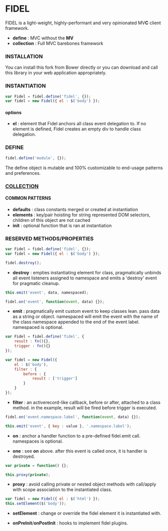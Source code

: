 # FIDEL

FIDEL is a light-weight, highly-performant and very opinionated MV**C** client framework.

* **define** : MVC without the **MV**
* **collection** : Full MVC barebones framework

### INSTALLATION

You can install this fork from Bower directly or you can download and call this library in your web application appropriately.

### INSTANTIATION

```js
var Fidel = fidel.define('fidel', {});
var fidel = new Fidel({ el : $('body') });
```

#### options

* **el** : element that Fidel anchors all class event delegation to. If no element is defined, Fidel creates an empty div to handle class delegation.

### DEFINE

```js
fidel.define('module', {});
```

The define object is mutable and 100% customizable to end-usage patterns and preferences.

### [COLLECTION]()

#### COMMON PATTERNS

* **defaults** : class constants merged or created at instantiation
* **elements** : key/pair hoisting for string represented DOM selectors, children of this object are not cached
* **init** : optional function that is ran at instantiation

### RESERVED METHODS/PROPERTIES

```js
var Fidel = fidel.define('fidel', {});
var fidel = new Fidel({ el : $('body') });
```

```js
fidel.destroy();
```
* **destroy** : empties instantiating element for class, pragmatically unbinds all event listeners assigned to namespace and emits a 'destroy' event for pragmatic cleanup.

```js
this.emit('event', data, namespaced);
```
```js
fidel.on('event', function(event, data) {});
```
* **emit** : pragmatically emit custom event to keep classes lean.  pass data as a string or object. namespaced will emit the event with the name of the class namespace appended to the end of the event label. namespaced is optional.

```js
var Fidel = fidel.define('fidel', {
	result : fn(){},
	trigger : fn(){}
});

var fidel = new Fidel({
	el : $('body'),
	filter : {
		before : {
			result : ['trigger']
		}
	}
});
```
* **filter** : an activerecord-like callback, before or after, attached to a class method. in the example, result will be fired before trigger is executed.

```js
fidel.on('event.namespace.label', function(event, data) {});
```
```js
this.emit('event', { key : value }, '.namespace.label');
```
* **on** : anchor a handler function to a pre-defined fidel.emit call. namespaces is optional.

* **one** : see **on** above. after this event is called once, it is handler is destroyed.

```js
var private = function() {};

this.proxy(private);
```
* **proxy** : avoid calling private or nested object methods with call/apply with scope association to the instantiated class.

```js
var fidel = new Fidel({ el : $('html') });
this.setElement($('body'));
```
* **setElement** : change or override the fidel element it is instantiated with.

* **onPreInit**/**onPostInit** : hooks to implement fidel plugins.
